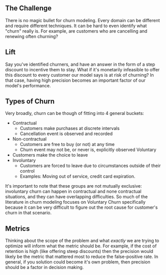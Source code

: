 ## The Challenge
There is no magic bullet for churn modeling. Every domain can be different and require different techniques. It can be hard to even identify what "churn" really is. For example, are customers who are cancelling and renewing often churning?

## Lift
Say you've identified churners, and have an answer in the form of a step discount to incentive them to stay. What if it's monetarily infeasible to offer this discount to every customer our model says is at risk of churning? In that case, having high precision becomes an important factor of our model's performance.

## Types of Churn
Very broadly, churn can be though of fitting into 4 general buckets:
* Contractual
    * Customers make purchases at discrete intervals
    * Cancellation event is observed and recorded
* Non-contractual
    * Customers are free to buy (or not) at any time
    * Churn event may not be, or never is, explicitly observed
Voluntary
* Customers make the choice to leave
* Involuntary
    * Customers are forced to leave due to circumstances outside of their control
    * Examples: Moving out of service, credit card expiration.

It's important to note that these groups are not mutually exclusive: involuntary churn can happen in contractual and none contractual situations, and they can have overlapping difficulties. So much of the literature in churn modeling focuses on Voluntary Churn specifically because it can be very difficult to figure out the root cause for customer's churn in that scenario.


## Metrics
Thinking about the scope of the problem and what _exactly_ we are trying to optimize will inform what the metric should be. For example, if the cost of retention is high (like offering steep discounts) then the precision would likely be the metric that mattered most to reduce the false-positive rate. In general, if you solution could become it's own problem, then precision should be a factor in decision making. 